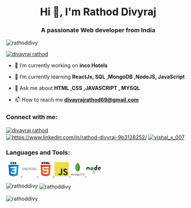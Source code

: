 <h1 align="center">Hi 👋, I'm Rathod Divyraj</h1>
<h3 align="center">A passionate Web developer from India</h3>

<p align="left"> <img src="https://komarev.com/ghpvc/?username=rathoddivy&label=Profile%20views&color=0e75b6&style=flat" alt="rathoddivy" /> </p>

<p align="left"> <a href="https://twitter.com/divayraj rathod" target="blank"><img src="https://img.shields.io/twitter/follow/divayraj rathod?logo=twitter&style=for-the-badge" alt="divayraj rathod" /></a> </p>

- 🔭 I’m currently working on **inco Hotels**

- 🌱 I’m currently learning **ReactJs, SQL ,MongoDB ,NodeJS, JavaScript**

- 💬 Ask me about **HTML ,CSS ,JAVASCRIPT , MYSQL**

- 📫 How to reach me **divayrajrathod69@gmail.com**

<h3 align="left">Connect with me:</h3>
<p align="left">
<a href="https://twitter.com/divayraj rathod" target="blank"><img align="center" src="https://raw.githubusercontent.com/rahuldkjain/github-profile-readme-generator/master/src/images/icons/Social/twitter.svg" alt="divayraj rathod" height="30" width="40" /></a>
<a href="https://linkedin.com/in/https://www.linkedin.com/in/rathod-divyraj-9b3128252/" target="blank"><img align="center" src="https://raw.githubusercontent.com/rahuldkjain/github-profile-readme-generator/master/src/images/icons/Social/linked-in-alt.svg" alt="https://www.linkedin.com/in/rathod-divyraj-9b3128252/" height="30" width="40" /></a>
<a href="https://instagram.com/vishal_x_007" target="blank"><img align="center" src="https://raw.githubusercontent.com/rahuldkjain/github-profile-readme-generator/master/src/images/icons/Social/instagram.svg" alt="vishal_x_007" height="30" width="40" /></a>
</p>

<h3 align="left">Languages and Tools:</h3>
<p align="left"> <a href="https://www.w3schools.com/css/" target="_blank" rel="noreferrer"> <img src="https://raw.githubusercontent.com/devicons/devicon/master/icons/css3/css3-original-wordmark.svg" alt="css3" width="40" height="40"/> </a> <a href="https://expressjs.com" target="_blank" rel="noreferrer"> <img src="https://raw.githubusercontent.com/devicons/devicon/master/icons/express/express-original-wordmark.svg" alt="express" width="40" height="40"/> </a> <a href="https://www.w3.org/html/" target="_blank" rel="noreferrer"> <img src="https://raw.githubusercontent.com/devicons/devicon/master/icons/html5/html5-original-wordmark.svg" alt="html5" width="40" height="40"/> </a> <a href="https://developer.mozilla.org/en-US/docs/Web/JavaScript" target="_blank" rel="noreferrer"> <img src="https://raw.githubusercontent.com/devicons/devicon/master/icons/javascript/javascript-original.svg" alt="javascript" width="40" height="40"/> </a> <a href="https://www.mongodb.com/" target="_blank" rel="noreferrer"> <img src="https://raw.githubusercontent.com/devicons/devicon/master/icons/mongodb/mongodb-original-wordmark.svg" alt="mongodb" width="40" height="40"/> </a> <a href="https://nodejs.org" target="_blank" rel="noreferrer"> <img src="https://raw.githubusercontent.com/devicons/devicon/master/icons/nodejs/nodejs-original-wordmark.svg" alt="nodejs" width="40" height="40"/> </a> </p>

<p><img align="left" src="https://github-readme-stats.vercel.app/api/top-langs?username=rathoddivy&show_icons=true&locale=en&layout=compact" alt="rathoddivy" /></p>

<p>&nbsp;<img align="center" src="https://github-readme-stats.vercel.app/api?username=rathoddivy&show_icons=true&locale=en" alt="rathoddivy" /></p>

<p><img align="center" src="https://github-readme-streak-stats.herokuapp.com/?user=rathoddivy&" alt="rathoddivy" /></p>

